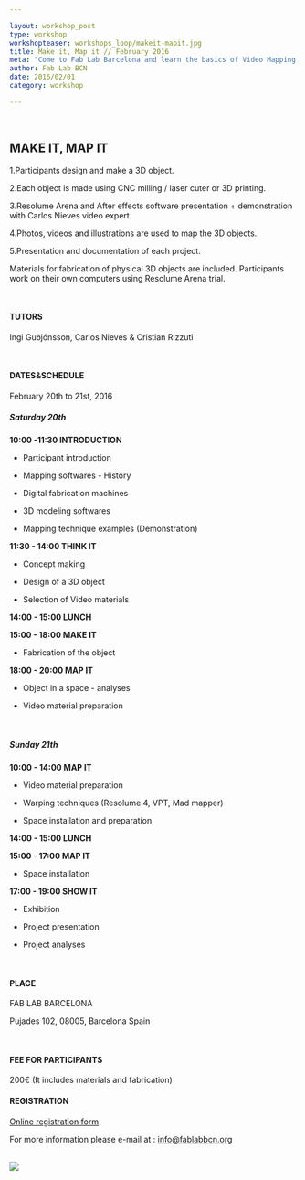 ```yaml
---

layout: workshop_post
type: workshop
workshopteaser: workshops_loop/makeit-mapit.jpg
title: Make it, Map it // February 2016
meta: "Come to Fab Lab Barcelona and learn the basics of Video Mapping and Digital Fabrication."
author: Fab Lab BCN
date: 2016/02/01
category: workshop

---
```


<br>

<h2>MAKE IT, MAP IT</h2>
1.Participants design and make a 3D object.

2.Each object is made using CNC milling / laser cuter or 3D printing.

3.Resolume Arena and After effects software presentation + demonstration with Carlos Nieves video expert.

4.Photos, videos and illustrations are used to map the 3D objects.

5.Presentation and documentation of each project.

Materials for fabrication of physical 3D objects are included.
Participants work on their own computers using Resolume Arena trial.


<br>
<h4>TUTORS</h4>

Ingi Guðjónsson, Carlos Nieves & Cristian Rizzuti


<br>
<h4>DATES&SCHEDULE</h4>
February 20th to 21st, 2016

<h5>Saturday 20th</h5>

**10:00 -11:30   INTRODUCTION**

- Participant introduction

- Mapping softwares - History

- Digital fabrication machines

- 3D modeling softwares

- Mapping technique examples (Demonstration)

**11:30 - 14:00 THINK IT**  

- Concept making

- Design of a 3D object

- Selection of Video materials

**14:00 - 15:00   LUNCH**

**15:00 - 18:00    MAKE IT**

- Fabrication of the object

**18:00 - 20:00   MAP IT**

- Object in a space - analyses

- Video material preparation 

<br>
<h5>Sunday 21th</h5>

**10:00 - 14:00     MAP IT**

- Video material preparation 

- Warping techniques (Resolume 4, VPT, Mad mapper)

- Space installation and preparation

**14:00 - 15:00     LUNCH**

**15:00 - 17:00    MAP IT**

- Space installation

**17:00 - 19:00     SHOW IT**

- Exhibition

- Project presentation

- Project analyses

<br>
<h4>PLACE</h4>
FAB LAB BARCELONA

Pujades 102, 
08005, Barcelona 
Spain

<br>
<h4>FEE FOR PARTICIPANTS</h4>
200€ (It includes materials and fabrication)



<br>
<h4>REGISTRATION</h4>
<a target="_blank" href="http://fablab.fikket.com/event/taller-de-make-it-map-it"><u>Online registration form</u></a> 

For more information please e-mail at :
info@fablabbcn.org



<br>

<img src="{{site.baseurl}}{{ site.url }}/img/workshops/workshops_loop/makeit-mapit.jpg">



